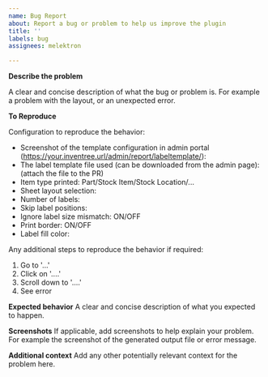 ```yaml
---
name: Bug Report
about: Report a bug or problem to help us improve the plugin
title: ''
labels: bug
assignees: melektron

---
```


**Describe the problem**

A clear and concise description of what the bug or problem is. For example a problem with the layout, or an unexpected error.

**To Reproduce**

Configuration to reproduce the behavior:
- Screenshot of the template configuration in admin portal (https://your.inventree.url/admin/report/labeltemplate/): 
- The label template file used (can be downloaded from the admin page): (attach the file to the PR)
- Item type printed: Part/Stock Item/Stock Location/...
- Sheet layout selection: 
- Number of labels: 
- Skip label positions:
- Ignore label size mismatch: ON/OFF
- Print border: ON/OFF
- Label fill color:

Any additional steps to reproduce the behavior if required:
1. Go to '...'
2. Click on '....'
3. Scroll down to '....'
4. See error

**Expected behavior**
A clear and concise description of what you expected to happen.

**Screenshots**
If applicable, add screenshots to help explain your problem. For example the screenshot of the generated output file or error message.

**Additional context**
Add any other potentially relevant context for the problem here.

